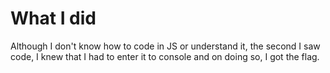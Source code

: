 # What I did
Although I don't know how to code in JS or understand it, the second I saw code, I knew that I had to enter it to console and on doing so, I got the flag. 
